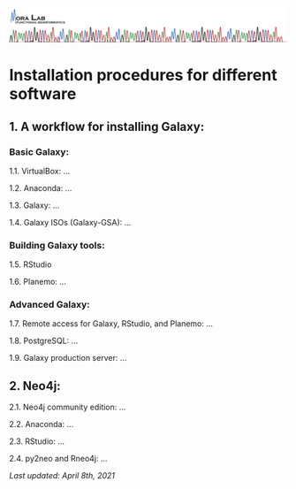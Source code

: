 <img src="https://github.com/mora-lab/mora-lab.github.io/blob/master/picture/MORALAB_Banner.png">

# Installation procedures for different software

## 1. A workflow for installing Galaxy:

### Basic Galaxy:

1.1. VirtualBox: ...

1.2. Anaconda: ...

1.3. Galaxy: ...

1.4. Galaxy ISOs (Galaxy-GSA): ...

### Building Galaxy tools:

1.5. RStudio

1.6. Planemo: ...

### Advanced Galaxy:

1.7. Remote access for Galaxy, RStudio, and Planemo: ...

1.8. PostgreSQL: ...

1.9. Galaxy production server: ...

## 2. Neo4j:

2.1. Neo4j community edition: ...

2.2. Anaconda: ...

2.3. RStudio: ...

2.4. py2neo and Rneo4j: ...
<br>

*Last updated: April 8th, 2021*
